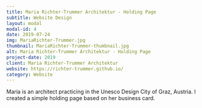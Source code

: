 ```yaml
---
title: Maria Richter-Trummer Architektur - Holding Page
subtitle: Website Design
layout: modal
modal-id: 4
date: 2019-07-24
img: MariaRichter-Trummer.jpg
thumbnail: MariaRichter-Trummer-thumbnail.jpg
alt: Maria Richter-Trummer Architektur - Holding Page
project-date: 2019
client: Maria Richter-Trummer Architektur
website: https://richter-trummer.github.io/
category: Website
---
```

Maria is an architect practicing in the Unesco Design City of Graz, Austria.  I created a simple holding page based on her business card.
